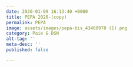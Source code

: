 ```yaml
---
date: 2020-01-09 16:13:40 +0000
title: PEPA 2020-(copy)
permalink: PEPA
image: assets/images/pepa-bis_43468978 (1).png
category: Paie & DSN
alt-tag: ''
meta-desc: ''
published: false

---
```

